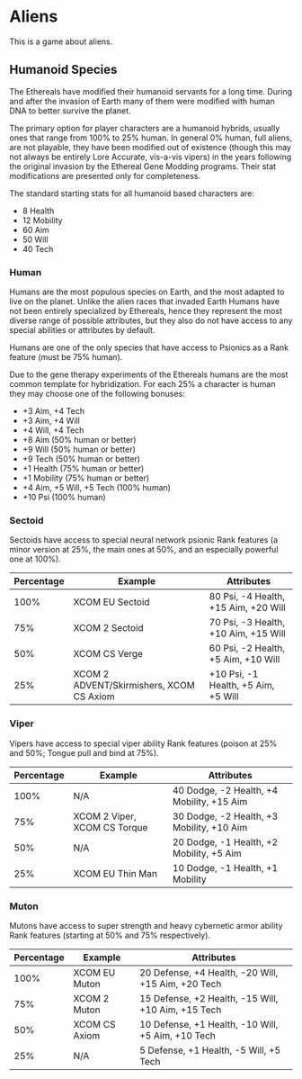 # Aliens

This is a game about aliens.

## Humanoid Species

The Ethereals have modified their humanoid servants for a long time. During and after the invasion of Earth many of them were modified with human DNA to better survive the planet. 

The primary option for player characters are a humanoid hybrids, usually ones that range from 100% to 25% human. In general 0% human, full aliens, are not playable, they have been modified out of existence (though this may not always be entirely Lore Accurate, vis-a-vis vipers) in the years following the original invasion by the Ethereal Gene Modding programs. Their stat modifications are presented only for completeness.

The standard starting stats for all humanoid based characters are:

* 8 Health
* 12 Mobility
* 60 Aim
* 50 Will
* 40 Tech

### Human

Humans are the most populous species on Earth, and the most adapted to live on the planet. Unlike the alien races that invaded Earth Humans have not been entirely specialized by Ethereals, hence they represent the most diverse range of possible attributes, but they also do not have access to any special abilities or attributes by default.

Humans are one of the only species that have access to Psionics as a Rank feature (must be 75% human).

Due to the gene therapy experiments of the Ethereals humans are the most common template for hybridization. For each 25% a character is human they may choose one of the following bonuses:

* +3 Aim, +4 Tech
* +3 Aim, +4 Will
* +4 Will, +4 Tech
* +8 Aim (50% human or better)
* +9 Will (50% human or better)
* +9 Tech (50% human or better)
* +1 Health (75% human or better)
* +1 Mobility (75% human or better)
* +4 Aim, +5 Will, +5 Tech (100% human)
* +10 Psi (100% human)

### Sectoid

Sectoids have access to special neural network psionic Rank features (a minor version at 25%, the main ones at 50%, and an especially powerful one at 100%).

|Percentage|Example|Attributes|
|---|---|---|
|100%|XCOM EU Sectoid|80 Psi, -4 Health, +15 Aim, +20 Will|
|75%|XCOM 2 Sectoid|70 Psi, -3 Health, +10 Aim, +15 Will|
|50%|XCOM CS Verge|60 Psi, -2 Health, +5 Aim, +10 Will|
|25%|XCOM 2 ADVENT/Skirmishers, XCOM CS Axiom|+10 Psi, -1 Health, +5 Aim, +5 Will|

### Viper

Vipers have access to special viper ability Rank features (poison at 25% and 50%; Tongue pull and bind at 75%).

|Percentage|Example|Attributes|
|---|---|---|
|100%|N/A|40 Dodge, -2 Health, +4 Mobility, +15 Aim|
|75%|XCOM 2 Viper, XCOM CS Torque|30 Dodge, -2 Health, +3 Mobility, +10 Aim|
|50%|N/A|20 Dodge, -1 Health, +2 Mobility, +5 Aim|
|25%|XCOM EU Thin Man|10 Dodge, -1 Health, +1 Mobility|

### Muton

Mutons have access to super strength and heavy cybernetic armor ability Rank features (starting at 50% and 75% respectively).

|Percentage|Example|Attributes|
|---|---|---|
|100%|XCOM EU Muton|20 Defense, +4 Health, -20 Will, +15 Aim, +20 Tech|
|75%|XCOM 2 Muton|15 Defense, +2 Health, -15 Will, +10 Aim, +15 Tech|
|50%|XCOM CS Axiom|10 Defense, +1 Health, -10 Will, +5 Aim, +10 Tech|
|25%|N/A|5 Defense, +1 Health, -5 Will, +5 Tech|



